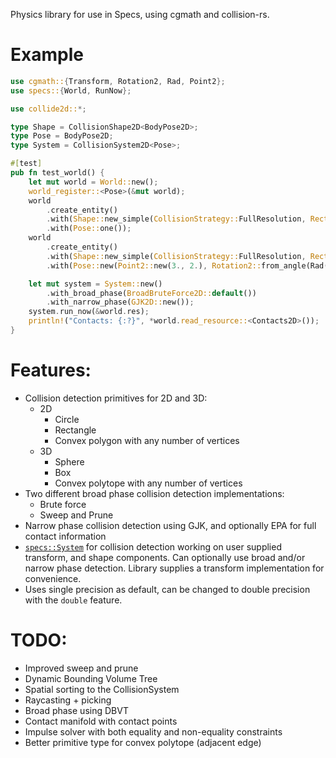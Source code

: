 Physics library for use in Specs, using cgmath and collision-rs.

# Example

```rust
use cgmath::{Transform, Rotation2, Rad, Point2};
use specs::{World, RunNow};

use collide2d::*;

type Shape = CollisionShape2D<BodyPose2D>;
type Pose = BodyPose2D;
type System = CollisionSystem2D<Pose>;

#[test]
pub fn test_world() {
    let mut world = World::new();
    world_register::<Pose>(&mut world);
    world
        .create_entity()
        .with(Shape::new_simple(CollisionStrategy::FullResolution, Rectangle::new(10., 10.).into(),))
        .with(Pose::one());
    world
        .create_entity()
        .with(Shape::new_simple(CollisionStrategy::FullResolution, Rectangle::new(10., 10.).into(),))
        .with(Pose::new(Point2::new(3., 2.), Rotation2::from_angle(Rad(0.))));

    let mut system = System::new()
        .with_broad_phase(BroadBruteForce2D::default())
        .with_narrow_phase(GJK2D::new());
    system.run_now(&world.res);
    println!("Contacts: {:?}", *world.read_resource::<Contacts2D>());
}
```

# Features:

* Collision detection primitives for 2D and 3D:
  * 2D
    * Circle
    * Rectangle
    * Convex polygon with any number of vertices
  * 3D
    * Sphere
    * Box
    * Convex polytope with any number of vertices
* Two different broad phase collision detection implementations:
  * Brute force
  * Sweep and Prune
* Narrow phase collision detection using GJK, and optionally EPA for full contact information
* [`specs::System`](https://docs.rs/specs/0.9.5/specs/trait.System.html) for collision
  detection working on user supplied transform, and shape components.
  Can optionally use broad and/or narrow phase detection.
  Library supplies a transform implementation for convenience.
* Uses single precision as default, can be changed to double precision with the `double`
  feature.

# TODO:

* Improved sweep and prune
* Dynamic Bounding Volume Tree
* Spatial sorting to the CollisionSystem
* Raycasting + picking
* Broad phase using DBVT
* Contact manifold with contact points
* Impulse solver with both equality and non-equality constraints
* Better primitive type for convex polytope (adjacent edge)
